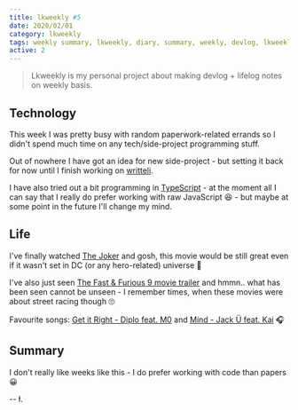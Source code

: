 ```yaml
---
title: lkweekly #5
date: 2020/02/01
category: lkweekly
tags: weekly summary, lkweekly, diary, summary, weekly, devlog, lkweekly2020
active: 2
---
```


> Lkweekly is my personal project about making devlog + lifelog notes on weekly basis.

## Technology

This week I was pretty busy with random paperwork-related errands so I didn't spend much time on any tech/side-project programming stuff.

Out of nowhere I have got an idea for new side-project - but setting it back for now until I finish working on [writteli](https://github.com/writteli/writteli).

I have also tried out a bit programming in [TypeScript](https://www.typescriptlang.org/) - at the moment all I can say that I really do prefer working with raw JavaScript 😆 - but maybe at some point in the future I'll change my mind.

## Life

I've finally watched [The Joker](https://www.imdb.com/title/tt7286456/) and gosh, this movie would be still great even if it wasn't set in DC (or any hero-related) universe 🎥

I've also just seen [The Fast & Furious 9 movie trailer](https://www.youtube.com/watch?v=GuQuWjNUhwQ&feature=youtu.be) and hmmn.. what has been seen cannot be unseen - I remember times, when these movies were about street racing though 🙄

Favourite songs: [Get it Right - Diplo feat. M0](https://open.spotify.com/track/3mehbiGKy2x5Lz1nRmZ4Vj?si=3VvaQWDpST-0eQzhlK3M_Q) and [Mind - Jack Ü feat. Kai](https://open.spotify.com/track/6ZpR2XFuQJSHAQwg9495KZ?si=79I4IsZaTWqFC3p4mmtdug) 🎧

## Summary

I don't really like weeks like this - I do prefer working with code than papers 😀

-- ł.
